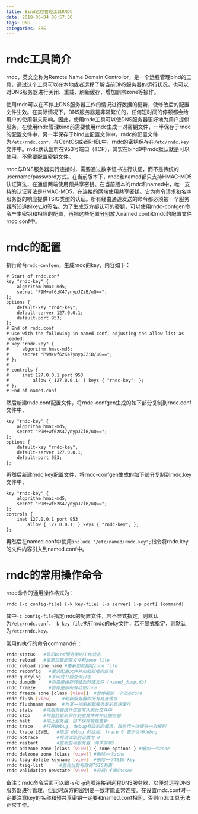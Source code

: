 ```yaml
---
title: Bind远程管理工具RNDC
date: 2018-06-04 00:57:50
tags: DNS
categories: SRE
---
```


# rndc工具简介

rndc，英文全称为Remote Name Domain Controllor，是一个远程管理bind的工具，通过这个工具可以在本地或者远程了解当前DNS服务器的运行状况，也可以对DNS服务器进行关闭、重载、刷新缓存、增加删除zone等操作。

使用rndc可以在不停止DNS服务器工作的情况进行数据的更新，使修改后的配置文件生效。在实际情况下，DNS服务器是非常繁忙的，任何短时间的停顿都会给用户的使用带来影响。因此，使用rndc工具可以使DNS服务器更好地为用户提供服务。在使用rndc管理bind前需要使用rndc生成一对密钥文件，一半保存于rndc的配置文件中，另一半保存于bind主配置文件中。rndc的配置文件为`/etc/rndc.conf`，在CentOS或者RHEL中，rndc的密钥保存在`/etc/rndc.key`文件中。rndc默认监听在953号端口（TCP），其实在bind9中rndc默认就是可以使用，不需要配置密钥文件。

rndc与DNS服务器实行连接时，需要通过数字证书进行认证，而不是传统的username/password方式。在当前版本下，rndc和named都只支持HMAC-MD5认证算法，在通信两端使用预共享密钥。在当前版本的rndc和named中，唯一支持的认证算法是HMAC-MD5，在连接的两端使用共享密钥。它为命令请求和名字服务器的响应提供TSIG类型的认证。所有经由通道发送的命令都必须被一个服务器所知道的key_id签名。为了生成双方都认可的密钥，可以使用rndc-confgen命令产生密钥和相应的配置，再把这些配置分别放入named.conf和rndc的配置文件rndc.conf中。

# rndc的配置

执行命令`rndc-confgen`，生成rndc的key，内容如下：

```
# Start of rndc.conf
key "rndc-key" {
    algorithm hmac-md5;
    secret "P9M+wf6zK47ynypJZiB/uQ==";
};
options {
    default-key "rndc-key";
    default-server 127.0.0.1;
    default-port 953;
};
# End of rndc.conf
# Use with the following in named.conf, adjusting the allow list as needed:
# key "rndc-key" {
#     algorithm hmac-md5;
#     secret "P9M+wf6zK47ynypJZiB/uQ==";
# };
#
# controls {
#     inet 127.0.0.1 port 953
#         allow { 127.0.0.1; } keys { "rndc-key"; };
# };
# End of named.conf
```

然后新建rndc.conf配置文件，将rndc-confgen生成的如下部分复制到rndc.conf文件中，

```
key "rndc-key" {
    algorithm hmac-md5;
    secret "P9M+wf6zK47ynypJZiB/uQ==";
};
options {
    default-key "rndc-key";
    default-server 127.0.0.1;
    default-port 953;
};
```

再然后新建rndc.key配置文件，将rndc-confgen生成的如下部分复制到rndc.key文件中，

```
key "rndc-key" {
    algorithm hmac-md5;
    secret "P9M+wf6zK47ynypJZiB/uQ==";
};
controls {
    inet 127.0.0.1 port 953
        allow { 127.0.0.1; } keys { "rndc-key"; };
};
```

再然后在named.conf中使用`include "/etc/named/rndc.key";`指令将rndc.key的文件内容引入到named.conf中。

# rndc的常用操作命令

rndc命令的通用操作格式为：

```
rndc [-c config-file] [-k key-file] [-s server] [-p port] {command}
```

其中`-c config-file`指定rndc的配置文件，若不显式指定，则默认为`/etc/rndc.conf`。`-k key-file`执行rndc的eky文件，若不显式指定，则默认为`/etc/rndc.key`。

常用的执行的命令command有：

```bash
rndc status   #显示bind服务器的工作状态
rndc reload   #重新加载配置文件和zone file
rndc reload zone_name #重新加载指定zone file
rndc reconfig   #重读配置文件并加载新增的区域
rndc querylog   #关闭或开启查询日志
rndc dumpdb     #将高速缓存转储到转储文件 (named_dump.db)
rndc freeze     #暂停更新所有动态zone
rndc freeze zone [class [view]]  #暂停更新一个动态zone
rndc flush [view]    #刷新服务器的所有高速缓存
rndc flushname name  #为某一视图刷新服务器的高速缓存
rndc stats    #将服务器统计信息写入统计文件中
rndc stop     #将暂挂更新保存到主文件并停止服务器
rndc halt     #停止服务器，但不保存暂挂更新
rndc trace    #打开debug, debug有级别的概念，每执行一次提升一次级别
rndc trace LEVEL   #指定 debug 的级别, trace 0 表示关闭debug
rndc notrace       #将调试级别设置为 0
rndc restart       #重新启动服务器（尚未实现）
rndc addzone zone [class [view]] { zone-options } #增加一个zone
rndc delzone zone [class [view]] #删除一个zone
rndc tsig-delete keyname [view]  #删除一个TSIG key
rndc tsig-list      #查询当前有效的TSIG列表
rndc validation newstate [view]  #开启/关闭dnssec
```

备注：rndc命令后面可以跟`-s`和`-p`选项连接到远程DNS服务器，以便对远程DNS服务器进行管理，但此时双方的密钥要一致才能正常连接。在设置rndc.conf时一定要注意key的名称和预共享密钥一定要和named.conf相同，否则rndc工具无法正常工作。

